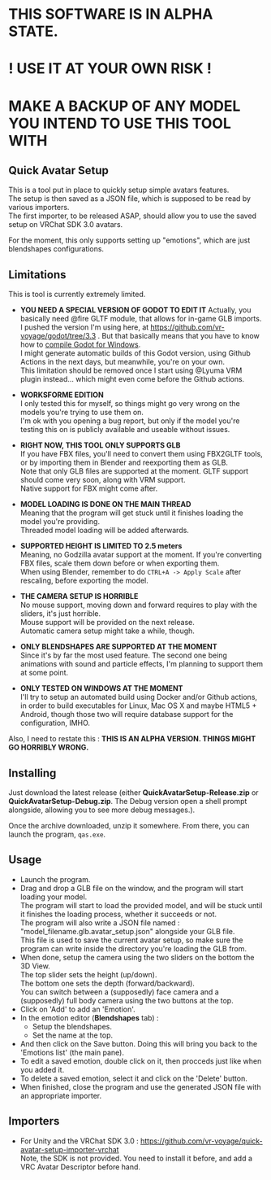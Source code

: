# THIS SOFTWARE IS IN ALPHA STATE.  
# ! USE IT AT YOUR OWN RISK !  
# MAKE A BACKUP OF ANY MODEL YOU INTEND TO USE THIS TOOL WITH

Quick Avatar Setup
-------------------------

This is a tool put in place to quickly setup simple avatars features.  
The setup is then saved as a JSON file, which is supposed to be read by various
importers.  
The first importer, to be released ASAP, should allow you to use the saved setup
on VRChat SDK 3.0 avatars.

For the moment, this only supports setting up "emotions", which are just
blendshapes configurations.

Limitations
---------------

This is tool is currently extremely limited.

* **YOU NEED A SPECIAL VERSION OF GODOT TO EDIT IT**
Actually, you basically need @fire GLTF module, that allows for in-game GLB
imports. I pushed the version I'm using here, at
https://github.com/vr-voyage/godot/tree/3.3 . But that basically means
that you have to know how to [compile Godot for Windows](https://docs.godotengine.org/en/latest/development/compiling/compiling_for_windows.html).  
I might generate automatic builds of this Godot version, using Github Actions
in the next days, but meanwhile, you're on your own.  
This limitation should be removed once I start using @Lyuma VRM plugin
instead... which might even come before the Github actions.

* **WORKSFORME EDITION**  
I only tested this for myself, so things might go very wrong on the models
you're trying to use them on.  
I'm ok with you opening a bug report, but only if the model you're testing
this on is publicly available and useable without issues.

* **RIGHT NOW, THIS TOOL ONLY SUPPORTS GLB**  
If you have FBX files, you'll need to convert them using FBX2GLTF tools, or by
importing them in Blender and reexporting them as GLB.  
Note that only GLB files are supported at the moment. GLTF support should
come very soon, along with VRM support.  
Native support for FBX might come after.

* **MODEL LOADING IS DONE ON THE MAIN THREAD**  
Meaning that the program will get stuck until it finishes loading the model
you're providing.  
Threaded model loading will be added afterwards.

* **SUPPORTED HEIGHT IS LIMITED TO 2.5 meters**  
Meaning, no Godzilla avatar support at the moment. If you're converting FBX
files, scale them down before or when exporting them.  
When using Blender, remember to do `CTRL+A -> Apply Scale` after rescaling,
before exporting the model.

* **THE CAMERA SETUP IS HORRIBLE**  
No mouse support, moving down and forward requires to play with the sliders,
it's just horrible.  
Mouse support will be provided on the next release.  
Automatic camera setup might take a while, though.

* **ONLY BLENDSHAPES ARE SUPPORTED AT THE MOMENT**  
Since it's by far the most used feature. The second one being animations with
sound and particle effects, I'm planning to support them at some point.

* **ONLY TESTED ON WINDOWS AT THE MOMENT**  
I'll try to setup an automated build using Docker and/or Github actions, in order
to build executables for Linux, Mac OS X and maybe HTML5 + Android, though
those two will require database support for the configuration, IMHO.

Also, I need to restate this :
**THIS IS AN ALPHA VERSION. THINGS MIGHT GO HORRIBLY WRONG.**

Installing
------------

Just download the latest release (either **QuickAvatarSetup-Release.zip**
or **QuickAvatarSetup-Debug.zip**. The Debug version open a shell prompt
alongside, allowing you to see more debug messages.).

Once the archive downloaded, unzip it somewhere. From there, you can
launch the program, `qas.exe`.

Usage
--------

* Launch the program.
* Drag and drop a GLB file on the window, and the program will start loading
  your model.  
  The program will start to load the provided model, and will be stuck until
  it finishes the loading process, whether it succeeds or not.  
  The program will also write a JSON file named : 
  "model_filename.glb.avatar_setup.json" alongside your GLB file.  
  This file is used to save the current avatar setup, so make sure the program can
  write inside the directory you're loading the GLB from.
* When done, setup the camera using the two sliders on the bottom the 3D View.  
The top slider sets the height (up/down).  
The bottom one sets the depth (forward/backward).  
You can switch between a (supposedly) face camera and a (supposedly) full body
camera using the two buttons at the top.
* Click on 'Add' to add an 'Emotion'.
* In the emotion editor (**Blendshapes** tab) :
  * Setup the blendshapes.
  * Set the name at the top.
 * And then click on the Save button. Doing this will bring you back to the
 'Emotions list' (the main pane).
* To edit a saved emotion, double click on it, then procceds just like when you
added it.
* To delete a saved emotion, select it and click on the 'Delete' button.
* When finished, close the program and use the generated JSON file with an
appropriate importer.

Importers
-------------

* For Unity and the VRChat SDK 3.0 : https://github.com/vr-voyage/quick-avatar-setup-importer-vrchat  
  Note, the SDK is not provided. You need to install it before, and add a
   VRC Avatar Descriptor before hand.
